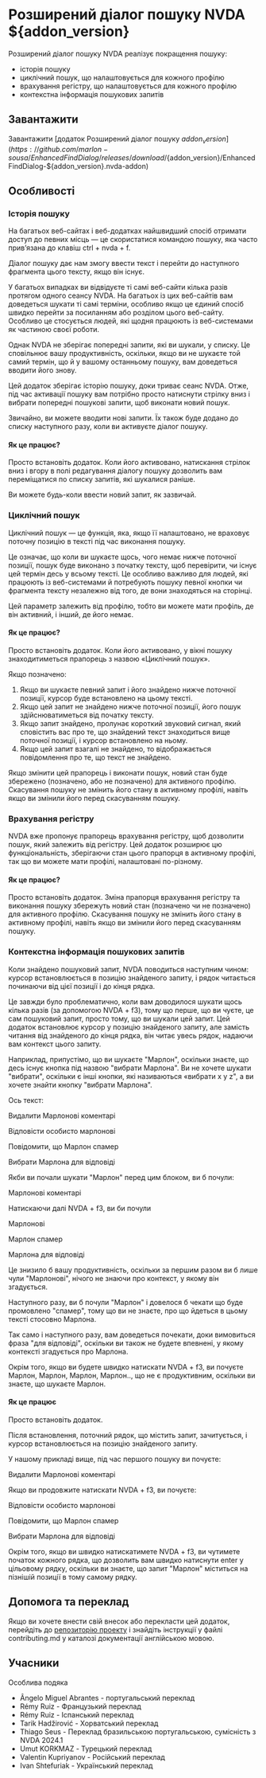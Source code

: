 # Розширений діалог пошуку NVDA ${addon_version}
Розширений діалог пошуку NVDA реалізує покращення пошуку:

* історія пошуку
* циклічний пошук, що налаштовується для кожного профілю
* врахування регістру, що налаштовується для кожного профілю
* контекстна інформація пошукових запитів

## Завантажити
Завантажити [додаток Розширений діалог пошуку ${addon_version}](https://github.com/marlon-sousa/EnhancedFindDialog/releases/download/${addon_version}/EnhancedFindDialog-${addon_version}.nvda-addon)

## Особливості

### Історія пошуку
На багатьох веб-сайтах і веб-додатках найшвидший спосіб отримати доступ до певних місць — це скористатися командою пошуку, яка часто прив’язана до клавіш ctrl + nvda + f.

Діалог пошуку дає нам змогу ввести текст і перейти до наступного фрагмента цього тексту, якщо він існує.

У багатьох випадках ви відвідуєте ті самі веб-сайти кілька разів протягом одного сеансу NVDA. На багатьох із цих веб-сайтів вам доведеться шукати ті самі терміни, особливо якщо це єдиний спосіб швидко перейти за посиланням або розділом цього веб-сайту.
Особливо це стосується людей, які щодня працюють із веб-системами як частиною своєї роботи.

Однак NVDA не зберігає попередні запити, які ви шукали, у списку. Це сповільнює вашу продуктивність, оскільки, якщо ви не шукаєте той самий термін, що й у вашому останньому пошуку, вам доведеться вводити його знову.

Цей додаток зберігає історію пошуку, доки триває сеанс NVDA. Отже, під час активації пошуку вам потрібно просто натиснути стрілку вниз і вибрати попередні пошукові запити, щоб виконати новий пошук.

Звичайно, ви можете вводити нові запити. Їх також буде додано до списку наступного разу, коли ви активуєте діалог пошуку.

#### Як це працює?

Просто встановіть додаток. Коли його активовано, натискання стрілок вниз і вгору в полі редагування діалогу пошуку дозволить вам переміщатися по списку запитів, які шукалися раніше.

Ви можете будь-коли ввести новий запит, як зазвичай.

### Циклічний пошук

Циклічний пошук — це функція, яка, якщо її налаштовано, не враховує поточну позицію в тексті під час виконання пошуку.

Це означає, що коли ви шукаєте щось, чого немає нижче поточної позиції, пошук буде виконано з початку тексту, щоб перевірити, чи існує цей термін десь у всьому тексті.
Це особливо важливо для людей, які працюють із веб-системами й потребують пошуку певної кнопки чи фрагмента тексту незалежно від того, де вони знаходяться на сторінці.

Цей параметр залежить від профілю, тобто ви можете мати профіль, де він активний, і інший, де його немає.

#### Як це працює?

Просто встановіть додаток. Коли його активовано, у вікні пошуку знаходитиметься прапорець з назвою «Циклічний пошук».

Якщо позначено:

1. Якщо ви шукаєте певний запит і його знайдено нижче поточної позиції, курсор буде встановлено на цьому тексті.
2. Якщо цей запит не знайдено нижче поточної позиції, його пошук здійснюватиметься від початку тексту.
3. Якщо запит знайдено, пролунає короткий звуковий сигнал, який сповістить вас про те, що знайдений текст знаходиться вище поточної позиції, і курсор встановлено на  ньому.
4. Якщо цей запит взагалі не знайдено, то відображається повідомлення про те, що текст не знайдено.

Якщо змінити цей прапорець і виконати пошук, новий стан буде збережено (позначено, або не позначено) для активного профілю. Скасування пошуку не змінить його стану в активному профілі, навіть якщо ви змінили його перед скасуванням пошуку.

### Врахування регістру

NVDA вже пропонує прапорець врахування регістру, щоб дозволити пошук, який залежить від регістру. Цей додаток розширює цю функціональність, зберігаючи стан цього прапорця в активному профілі, так що ви можете мати профілі, налаштовані по-різному.

#### Як це працює?

Просто встановіть додаток. Зміна прапорця врахування регістру та виконання пошуку збережуть новий стан (позначено чи не позначено) для активного профілю. Скасування пошуку не змінить його стану в активному профілі, навіть якщо ви змінили його перед скасуванням пошуку.

### Контекстна інформація пошукових запитів

Коли знайдено пошуковий запит, NVDA поводиться наступним чином: курсор встановлюється в позицію знайденого запиту, і рядок читається починаючи від цієї позиції і до кінця рядка.

Це завжди було проблематично, коли вам доводилося шукати щось кілька разів (за допомогою NVDA + f3), тому що перше, що ви чуєте, це сам 
пошуковий запит, просто тому, що ви шукали цей запит.
Цей додаток встановлює курсор у позицію знайденого запиту, але замість читання від знайденого до кінця рядка, він читає увесь рядок, надаючи вам контекст цього запиту.

Наприклад, припустімо, що ви шукаєте "Марлон", оскільки знаєте, що десь існує кнопка під назвою "вибрати Марлона". Ви не хочете шукати "вибрати", оскільки є інші кнопки, які називаються «вибрати x y z", а ви хочете знайти кнопку "вибрати Марлона".

Ось текст:

Видалити Марлонові коментарі

Відповісти особисто марлонові

Повідомити, що Марлон спамер

Вибрати Марлона для відповіді

Якби ви почали шукати "Марлон" перед цим блоком, ви б почули:

Марлонові коментарі

Натискаючи далі NVDA + f3, ви би почули

Марлонові

Марлон спамер

Марлона для відповіді

Це знизило б вашу продуктивність, оскільки за першим разом ви б лише чули "Марлонові", нічого не знаючи про  контекст, у якому він згадується.

Наступного разу, ви б почули "Марлон" і довелося б чекати що буде промовлено "спамер", тому що ви не знаєте, про що йдеться в цьому тексті стосовно Марлона.

Так само і наступного разу, вам доведеться почекати, доки вимовиться фраза "для відповіді", оскільки ви також не будете впевнені, у якому контексті згадується про Марлона.

Окрім того, якщо ви будете швидко натискати NVDA + f3, ви почуєте Марлон, Марлон, Марлон, Марлон.., що не є продуктивним, оскільки ви знаєте, що шукаєте Марлон.

#### Як це працює

Просто встановіть додаток.

Після встановлення, поточний рядок, що містить запит, зачитується, і курсор встановлюється на позицію знайденого запиту.

У нашому прикладі вище, під час першого пошуку ви почуєте:

Видалити Марлонові коментарі

Якщо ви продовжите натискати NVDA + f3, ви почуєте:

Відповісти особисто марлонові

Повідомити, що Марлон спамер

Вибрати Марлона для відповіді

Окрім того, якщо ви  швидко натискатимете NVDA + f3, ви чутимете початок кожного рядка, що дозволить вам швидко натиснути enter у цільовому рядку, оскільки ви знаєте, що запит "Марлон" міститься на пізнішій позиції в тому самому рядку.

## Допомога та переклад

Якщо ви хочете внести свій внесок або перекласти цей додаток, перейдіть до [репозиторію проекту](https://github.com/marlon-sousa/EnhancedFindDialog) і знайдіть інструкції у файлі contributing.md у каталозі документації англійською мовою.

## Учасники

Особлива подяка


* Ângelo Miguel Abrantes - португальський переклад
* Rémy Ruiz - Французький переклад
* Rémy Ruiz - Іспанський переклад
* Tarik Hadžirović - Хорватський переклад
*  Thiago Seus - Переклад бразильською португальською, сумісність з NVDA 2024.1
* Umut KORKMAZ - Турецький переклад
* Valentin Kupriyanov - Російський переклад
* Ivan Shtefuriak - Український переклад
